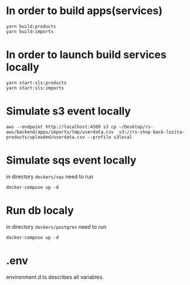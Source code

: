 # In order to build apps(services)
```
yarn build:products
yarn build:imports
```

# In order to launch build services locally
```
yarn start:sls:products
yarn start:sls:imports
```

# Simulate s3 event locally
```
aws --endpoint http://localhost:4569 s3 cp ~/Desktop/rs-aws/backend/apps/imports/tmp/userdata.csv  s3://rs-shop-back-lozita-products/uploaded/userdata.csv --profile s3local
```

# Simulate sqs event locally
in directory `dockers/sqs` need to run
```
docker-compose up -d
```

# Run db localy
in directory `dockers/postgres` need to run
```
docker-compose up -d
```

# .env
environment.d.ts describes all variables.
